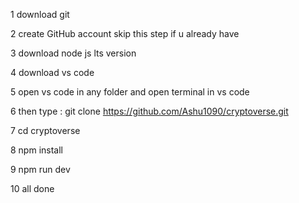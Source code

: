 1 download git

2 create GitHub account skip this step if u already have 

3 download node js lts version 

4 download vs code

5 open vs code in any folder and open terminal in vs code

6 then type : git clone https://github.com/Ashu1090/cryptoverse.git

7 cd cryptoverse 

8 npm install

9 npm run dev 

10 all done 
